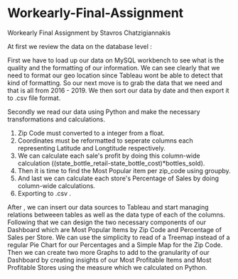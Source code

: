 # Workearly-Final-Assignment

Workearly Final Assignment by Stavros Chatzigiannakis

At first we review the data on the database level :

First we have to load up our data on MySQL workbench to see what is the quality 
and the formatting of our information. We can see clearly that we need to format our geo 
location since Tableau wont be able to detect that kind of formatting. So our next move is
to grab the data that we need and that is all from 2016 - 2019. We then sort our data by date 
and then export it to .csv file format.

Secondly we read our data using Python and make the necessary transformations and calculations.
 1) Zip Code must converted to a integer from a float.
 2) Coordinates must be reformatted to seperate columns each representing Latitude and Longtitude respectively.
 3) We can calculate each sale's profit by doing this column-wide calculation ((state_bottle_retail-state_bottle_cost)*bottles_sold).
 4) Then it is time to find the Most Popular item per zip_code using groupby.
 5) And last we can calculate each store's Percentage of Sales by doing column-wide calculations.
 6) Exporting to .csv .

After , we can insert our data sources to Tableau and start managing relations betweeen tables as well as the data type of each of the 
columns. Following that we can design the two necessary components of our Dashboard which are Most Popular Items by Zip Code and
Percentage of Sales per Store. We can use the simplicity to read of a Treemap instead of a regular Pie Chart for our Percentages 
and a Simple Map for the Zip Code. Then we can create two more Graphs to add to the granularity of our Dashboard by creating insights 
of our Most Profitable Items and Most Profitable Stores using the measure which we calculated on Python.


